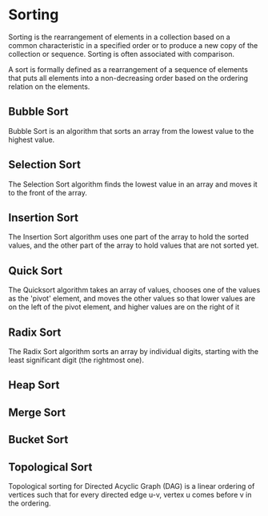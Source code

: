 # Sorting

Sorting is the rearrangement of elements in a collection based on a common characteristic in a specified order or to produce a new copy of the collection or sequence. Sorting is often associated with comparison.

A sort is formally defined as a rearrangement of a sequence of elements that puts all elements into a non-decreasing order based on the ordering relation on the elements.

## Bubble Sort

Bubble Sort is an algorithm that sorts an array from the lowest value to the highest value.

## Selection Sort

The Selection Sort algorithm finds the lowest value in an array and moves it to the front of the array.

## Insertion Sort

The Insertion Sort algorithm uses one part of the array to hold the sorted values, and the other part of the array to hold values that are not sorted yet.

## Quick Sort

The Quicksort algorithm takes an array of values, chooses one of the values as the 'pivot' element, and moves the other values so that lower values are on the left of the pivot element, and higher values are on the right of it

## Radix Sort

The Radix Sort algorithm sorts an array by individual digits, starting with the least significant digit (the rightmost one).

## Heap Sort

## Merge Sort

## Bucket Sort

## Topological Sort

Topological sorting for Directed Acyclic Graph (DAG) is a linear ordering of vertices such that for every directed edge u-v, vertex u comes before v in the ordering.
